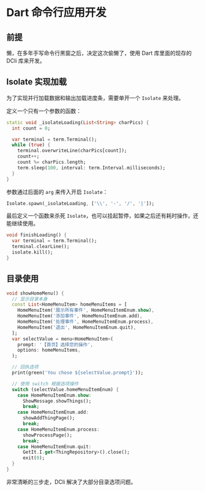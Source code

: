 # Dart 命令行应用开发

## 前提

懒，在多年手写命令行黑窗之后，决定这次偷懒了，使用 Dart 库里面的现存的 DCli 库来开发。

## Isolate 实现加载

为了实现并行加载数据和输出加载进度条，需要单开一个 `Isolate` 来处理。

定义一个只有一个参数的函数：
```Dart
static void _isolateLoading(List<String> charPics) {
  int count = 0;

  var terminal = term.Terminal();
  while (true) {
    terminal.overwriteLine(charPics[count]);
    count++;
    count %= charPics.length;
    term.sleep(100, interval: term.Interval.milliseconds);
  }
}
```

参数通过后面的 `arg` 来传入开启 `Isolate`：
```Dart
Isolate.spawn(_isolateLoading, ['\\', '-', '/', '|']);
```

最后定义一个函数来杀死 `Isolate`，也可以挂起暂停，如果之后还有耗时操作，还能继续使用。

```Dart
void finishLoading() {
  var terminal = term.Terminal();
  terminal.clearLine();
  isolate.kill();
}
```

## 目录使用

```Dart
void showHomeMenu() {
  // 显示目录本身
  const List<HomeMenuItem> homeMenuItems = [
    HomeMenuItem('展示所有事件', HomeMenuItemEnum.show),
    HomeMenuItem('添加事件', HomeMenuItemEnum.add),
    HomeMenuItem('处理事件', HomeMenuItemEnum.process),
    HomeMenuItem('退出', HomeMenuItemEnum.quit),
  ];
  var selectValue = menu<HomeMenuItem>(
    prompt: '【首页】选择您的操作',
    options: homeMenuItems,
  );

  // 回执选项
  print(green('You chose ${selectValue.prompt}'));

  // 使用 switch 根据选项操作
  switch (selectValue.homeMenuItemEnum) {
    case HomeMenuItemEnum.show:
      ShowMessage.showThings();
      break;
    case HomeMenuItemEnum.add:
      showAddThingPage();
      break;
    case HomeMenuItemEnum.process:
      showProcessPage();
      break;
    case HomeMenuItemEnum.quit:
      GetIt.I.get<ThingRepository>().close();
      exit(0);
  }
}
```

非常清晰的三步走，DCli 解决了大部分目录选项问题。




